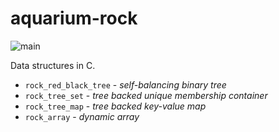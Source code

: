 # aquarium-rock

![main](https://github.com/pretore/aquarium-rock/actions/workflows/cmake.yml/badge.svg?branch=main)

Data structures in C.

- ``rock_red_black_tree`` - _self-balancing binary tree_
- ``rock_tree_set`` - _tree backed unique membership container_
- ``rock_tree_map`` - _tree backed key-value map_
- ``rock_array`` - _dynamic array_